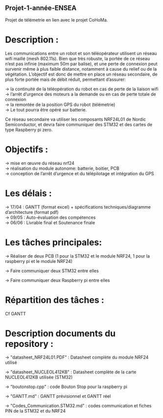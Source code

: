 ## Projet-1-année-ENSEA

Projet de télémetrie en lien avec le projet CoHoMa.

# Description :
Les communications entre un robot et son téléopérateur utilisent un réseau wifi maillé (mesh 802.11s). Bien que très robuste, la portée de ce réseau n’est pas infinie (maximum 50m par balise), et une perte de connexion peut survenir même à plus faible distance, notamment à cause du relief ou de la végétation.
L’objectif est donc de mettre en place un réseau secondaire, de plus forte portée mais de débit réduit, permettant d’assurer:

-> la continuité de la téléopération du robot en cas de perte de la liaison wifi  
-> l’arrêt d’urgence des moteurs a la demande ou en cas de perte totale de connexion  
-> la remontée de la position GPS du robot (télémetrie)  
-> Le tout pourra être opéré sur batterie.  


Ce réseau secondaire va utiliser les composants NRF24L01 de Nordic Semiconductor, et devra faire communiquer des STM32 et des cartes de type Raspberry pi zero.


# Objectifs :
-> mise en œuvre du réseau nrf24  
-> réalisation du module autonome: batterie, boitier, PCB  
-> conception de l’arrêt d’urgence et du télépilotage et intégration du GPS  


# Les délais :
-> 17/04 : GANTT (format excel) + spécifications techniques/diagramme d’architecture (format pdf)  
-> 09/05 : Auto-évaluation des compétences  
-> 06/06 : Livrable final et Soutenance finale  

# Les tâches principales:
-> Réaliser de deux PCB (1 pour la STM32 et le module NRF24, 1 pour la raspberry pi et le module NRF24)

-> Faire communiquer deux STM32 entre elles

-> Faire communiquer deux Raspberry pi entre elles 


# Répartition des tâches :
Cf GANTT 

# Description documents du repository :
-> "datasheet_NRF24L01.PDF" : Datasheet complète du module NRF24 utilisé

-> "datasheet_NUCLEOL412KB" : Datasheet complète de la carte NUCLEOL412KB utilisée (STM32)

-> "boutonstop.cpp" : code Bouton Stop pour la raspberry pi 

-> "GANTT.md" : GANTT prévisionnel et GANTT réel

-> "Codes_Communication.STM32.md" : codes communication et fiches PIN de la STM32 et du NRF24


